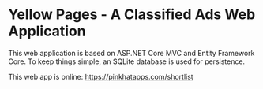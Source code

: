 ﻿# Yellow Pages - A Classified Ads Web Application 

This web application is based on ASP.NET Core MVC and Entity Framework Core.
To keep things simple, an SQLite database is used for persistence.

This web app is online: https://pinkhatapps.com/shortlist